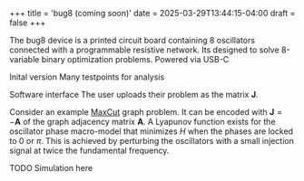 +++
title = 'bug8 (coming soon)'
date = 2025-03-29T13:44:15-04:00
draft = false
+++

The bug8 device is a printed circuit board containing 8 oscillators connected with a programmable resistive network. Its designed to solve 8-variable binary optimization problems. 
Powered via USB-C

Inital version
Many testpoints for analysis

Software interface
The user uploads their problem as the matrix $\mathbf{J}$. 

Consider an example [MaxCut](https://en.wikipedia.org/wiki/Maximum_cut) graph problem. It can be encoded with $\mathbf{J}=-\mathbf{A}$ of the graph adjacency matrix $\mathbf{A}$. A Lyapunov function exists for the oscillator phase macro-model that minimizes $H$ when the phases are locked to 0 or $\pi$. This is achieved by perturbing the oscillators with a small injection signal at twice the fundamental frequency.

TODO Simulation here